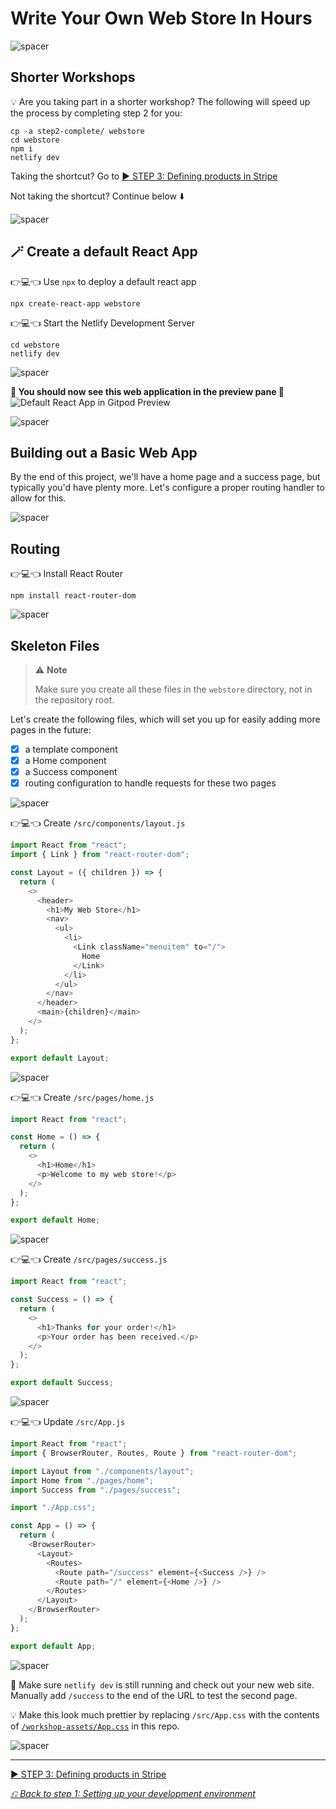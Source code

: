 # Write Your Own Web Store In Hours

![spacer](workshop-assets/readme-images/spacer.png)

## Shorter Workshops

💡 Are you taking part in a shorter workshop? The following will speed up the process by completing step 2 for you:

```shell
cp -a step2-complete/ webstore
cd webstore
npm i
netlify dev
```

Taking the shortcut? Go to [▶️ STEP 3: Defining products in Stripe](./STEP-3-DEFINING-PRODUCTS-IN-STRIPE.md)

Not taking the shortcut? Continue below ⬇️

![spacer](workshop-assets/readme-images/spacer.png)

## 🪄 Create a default React App

👉💻👈 Use `npx` to deploy a default react app

```shell
npx create-react-app webstore
```

👉💻👈 Start the Netlify Development Server

```shell
cd webstore
netlify dev
```

![spacer](workshop-assets/readme-images/spacer.png)

**🎉 You should now see this web application in the preview pane 🎉**
![Default React App in Gitpod Preview](workshop-assets/readme-images/gitpod-initial-website-preview.jpg)

![spacer](workshop-assets/readme-images/spacer.png)

## Building out a Basic Web App

By the end of this project, we'll have a home page and a success page, but typically you'd have plenty more. Let's configure a proper routing handler to allow for this.

![spacer](workshop-assets/readme-images/spacer.png)

## Routing

👉💻👈 Install React Router

```shell
npm install react-router-dom
```

![spacer](workshop-assets/readme-images/spacer.png)

## Skeleton Files

> ⚠️ **Note**
>
> Make sure you create all these files in the `webstore` directory, not in the repository root.

Let's create the following files, which will set you up for easily adding more pages in the future:

- [x] a template component
- [x] a Home component
- [x] a Success component
- [x] routing configuration to handle requests for these two pages

![spacer](workshop-assets/readme-images/spacer.png)

👉💻👈 Create `/src/components/layout.js`

```javascript
import React from "react";
import { Link } from "react-router-dom";

const Layout = ({ children }) => {
  return (
    <>
      <header>
        <h1>My Web Store</h1>
        <nav>
          <ul>
            <li>
              <Link className="menuitem" to="/">
                Home
              </Link>
            </li>
          </ul>
        </nav>
      </header>
      <main>{children}</main>
    </>
  );
};

export default Layout;
```

![spacer](workshop-assets/readme-images/spacer.png)

👉💻👈 Create `/src/pages/home.js`

```javascript
import React from "react";

const Home = () => {
  return (
    <>
      <h1>Home</h1>
      <p>Welcome to my web store!</p>
    </>
  );
};

export default Home;
```

![spacer](workshop-assets/readme-images/spacer.png)

👉💻👈 Create `/src/pages/success.js`

```javascript
import React from "react";

const Success = () => {
  return (
    <>
      <h1>Thanks for your order!</h1>
      <p>Your order has been received.</p>
    </>
  );
};

export default Success;
```

![spacer](workshop-assets/readme-images/spacer.png)

👉💻👈 Update `/src/App.js`

```javascript
import React from "react";
import { BrowserRouter, Routes, Route } from "react-router-dom";

import Layout from "./components/layout";
import Home from "./pages/home";
import Success from "./pages/success";

import "./App.css";

const App = () => {
  return (
    <BrowserRouter>
      <Layout>
        <Routes>
          <Route path="/success" element={<Success />} />
          <Route path="/" element={<Home />} />
        </Routes>
      </Layout>
    </BrowserRouter>
  );
};

export default App;
```

![spacer](workshop-assets/readme-images/spacer.png)

🧪 Make sure `netlify dev` is still running and check out your new web site. Manually add `/success` to the end of the URL to test the second page.

💡 Make this look much prettier by replacing `/src/App.css` with the contents of [`/workshop-assets/App.css`](https://raw.githubusercontent.com/bendechrai/write-your-own-web-store-in-hours/main/workshop-assets/App.css) in this repo.

![spacer](workshop-assets/readme-images/spacer.png)

---

[▶️ STEP 3: Defining products in Stripe](./STEP-3-DEFINING-PRODUCTS-IN-STRIPE.md)

_[⎌ Back to step 1: Setting up your development environment](./STEP-1-DEVELOPMENT-ENVIRONMENT.md)_
